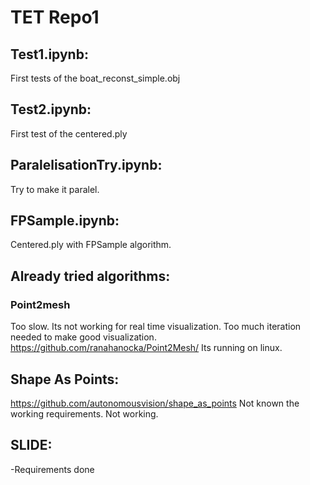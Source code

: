 # TET Repo1

## Test1.ipynb:
First tests of the boat_reconst_simple.obj

## Test2.ipynb:
First test of the centered.ply

## ParalelisationTry.ipynb:
Try to make it paralel.

## FPSample.ipynb:
Centered.ply with FPSample algorithm. 

## Already tried algorithms:
### Point2mesh
Too slow. Its not working for real time visualization. Too much iteration needed to make good visualization.
https://github.com/ranahanocka/Point2Mesh/
Its running on linux.

## Shape As Points:
https://github.com/autonomousvision/shape_as_points
Not known the working requirements.
Not working.

## SLIDE:
-Requirements done
